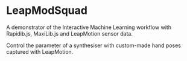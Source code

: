 # LeapModSquad

A demonstrator of the Interactive Machine Learning workflow with Rapidib.js, MaxiLib.js and LeapMotion sensor data.

Control the parameter of a synthesiser with custom-made hand poses captured with LeapMotion. 
